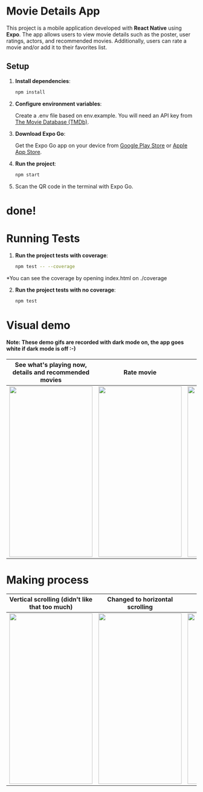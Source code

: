 # Movie Details App

This project is a mobile application developed with **React Native** using **Expo**. The app allows users to view movie details such as the poster, user ratings, actors, and recommended movies. Additionally, users can rate a movie and/or add it to their favorites list.

## Setup

1. **Install dependencies**:

   ```bash
   npm install
   ```

   
2. **Configure environment variables**:

   Create a .env file based on env.example. You will need an API key from [The Movie Database (TMDb)](https://www.themoviedb.org/).

3. **Download Expo Go**:

   Get the Expo Go app on your device from [Google Play Store](https://play.google.com/store/apps/details?id=host.exp.exponent) or [Apple App Store](https://apps.apple.com/app/expo-go/id982107779).
   
4. **Run the project**:

   ```bash
   npm start
   ```

5. Scan the QR code in the terminal with Expo Go.

# done!


# Running Tests

1. **Run the project tests with coverage**:

   ```bash
   npm test -- --coverage
   ```

*You can see the coverage by opening index.html on ./coverage

2. **Run the project tests with no coverage**:

   ```bash
   npm test
   ```

# Visual demo
#### Note: These demo gifs are recorded with dark mode on, the app goes white if dark mode is off :-)

| **See what's playing now, details and recommended movies** | **Rate movie**                               | **Add to favorites**                         |
|------------------------------------------------------------|----------------------------------------------|----------------------------------------------|
| <div align="center"><img src="./public/movie-details.gif" width="220" height="450"></div> | <div align="center"><img src="./public/rate-movie.gif" width="220" height="450"></div> | <div align="center"><img src="./public/add-to-favorites.gif" width="220" height="450"></div> |

# Making process

| **Vertical scrolling (didn't like that too much)** | **Changed to horizontal scrolling**  | **Details view**                             |
|----------------------------------------------------------------------|----------------------------------------------|----------------------------------------------|
| <div align="center"><img src="./public/developing-1.gif" width="220" height="450"></div> | <div align="center"><img src="./public/developing.PNG" width="220" height="450"></div> | <div align="center"><img src="./public/developing-2.gif" width="220" height="450"></div> |
